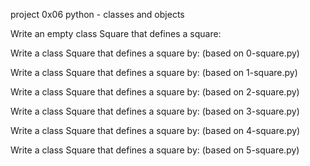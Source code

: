 project 0x06 python - classes and objects

Write an empty class Square that defines a square:

Write a class Square that defines a square by: (based on 0-square.py)

Write a class Square that defines a square by: (based on 1-square.py)

Write a class Square that defines a square by: (based on 2-square.py)

Write a class Square that defines a square by: (based on 3-square.py)

Write a class Square that defines a square by: (based on 4-square.py)

Write a class Square that defines a square by: (based on 5-square.py)

